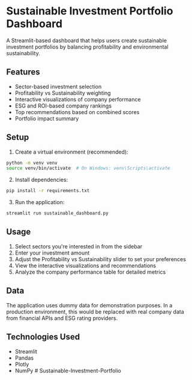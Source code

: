 # Sustainable Investment Portfolio Dashboard

A Streamlit-based dashboard that helps users create sustainable investment portfolios by balancing profitability and environmental sustainability.

## Features

- Sector-based investment selection
- Profitability vs Sustainability weighting
- Interactive visualizations of company performance
- ESG and ROI-based company rankings
- Top recommendations based on combined scores
- Portfolio impact summary

## Setup

1. Create a virtual environment (recommended):
```bash
python -m venv venv
source venv/bin/activate  # On Windows: venv\Scripts\activate
```

2. Install dependencies:
```bash
pip install -r requirements.txt
```

3. Run the application:
```bash
streamlit run sustainable_dashboard.py
```

## Usage

1. Select sectors you're interested in from the sidebar
2. Enter your investment amount
3. Adjust the Profitability vs Sustainability slider to set your preferences
4. View the interactive visualizations and recommendations
5. Analyze the company performance table for detailed metrics

## Data

The application uses dummy data for demonstration purposes. In a production environment, this would be replaced with real company data from financial APIs and ESG rating providers.

## Technologies Used

- Streamlit
- Pandas
- Plotly
- NumPy # Sustainable-Investment-Portfolio
